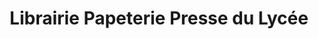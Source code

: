 ---
title: "Librairie Papeterie Presse du Lycée"
url: /lunel/librairie-papeterie-presse-du-lycee/
shop: livres
---